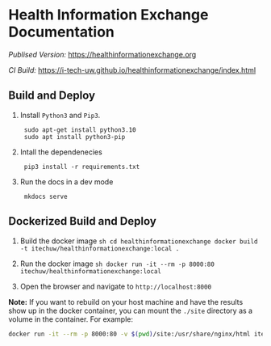 # Health Information Exchange Documentation

*Publised Version:* https://healthinformationexchange.org

*CI Build:* https://i-tech-uw.github.io/healthinformationexchange/index.html

## Build and Deploy

1. Install `Python3` and `Pip3`.

        sudo apt-get install python3.10
        sudo apt install python3-pip

2. Intall the dependenecies

        pip3 install -r requirements.txt

3. Run the docs in a dev mode

        mkdocs serve

## Dockerized Build and Deploy

1. Build the docker image
        ```sh
        cd healthinformationexchange
        docker build -t itechuw/healthinformationexchange:local .
        ```
2. Run the docker image
        ```sh
        docker run -it --rm -p 8000:80 itechuw/healthinformationexchange:local
        ```

3. Open the browser and navigate to `http://localhost:8000`

**Note:** If you want to rebuild on your host machine and have the results show up in the docker container, you can mount the `./site` directory as a volume in the container. For example:

```sh
docker run -it --rm -p 8000:80 -v $(pwd)/site:/usr/share/nginx/html itechuw/healthinformationexchange:local
```
